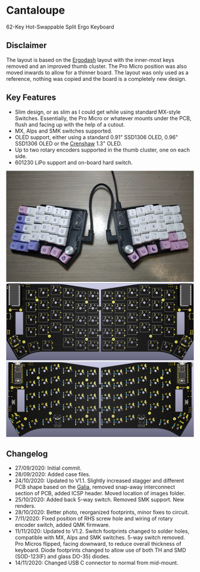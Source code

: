 # Cantaloupe
62-Key Hot-Swappable Split Ergo Keyboard

## Disclaimer
The layout is based on the [Ergodash](https://github.com/omkbd/ErgoDash) layout with the inner-most keys removed and an improved thumb cluster. The Pro Micro position was also moved inwards to allow for a thinner board. The layout was only used as a reference, nothing was copied and the board is a completely new design.

## Key Features
* Slim design, or as slim as I could get while using standard MX-style Switches. Essentially, the Pro Micro or whatever mounts under the PCB, flush and facing up with the help of a cutout.
* MX, Alps and SMK switches supported.
* OLED support, either using a standard 0.91" SSD1306 OLED, 0.96" SSD1306 OLED or the [Crenshaw](https://github.com/Ariamelon/Crenshaw) 1.3" OLED.
* Up to two rotary encoders supported in the thumb cluster, one on each side.
* 601230 LiPo support and on-board hard switch.

![Cantaloupe Photo1](Images/Photo1.jpg)
![Cantaloupe Front Render](Images/Render_Front.png)
![Cantaloupe Back Render](Images/Render_Back.png)

## Changelog
* 27/09/2020: Initial commit.
* 28/09/2020: Added case files.
* 24/10/2020: Updated to V1.1. Slightly increased stagger and different PCB shape based on the [Galia](https://github.com/Ariamelon/Galia), removed snap-away interconnect section of PCB, added ICSP header. Moved location of images folder.
* 25/10/2020: Added back 5-way switch. Removed SMK support. New renders.
* 28/10/2020: Better photo, reorganized footprints, minor fixes to circuit.
* 7/11/2020: Fixed position of RHS screw hole and wiring of rotary encoder switch, added QMK firmware.
* 11/11/2020: Updated to V1.2. Switch footprints changed to solder holes, compatible with MX, Alps and SMK switches. 5-way switch removed. Pro Micros flipped, facing downward, to reduce overall thickness of keyboard. Diode footprints changed to allow use of both TH and SMD (SOD-123(F) and glass DO-35) diodes.
* 14/11/2020: Changed USB C connector to normal from mid-mount.